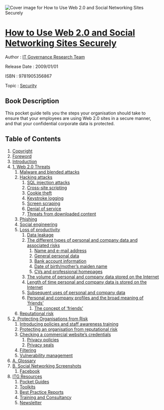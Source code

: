 ![Cover image for How to Use Web 2.0 and Social Networking Sites Securely](https://imgdetail.ebookreading.net/cover/cover/security/EB9781905356867.jpg)

[How to Use Web 2.0 and Social Networking Sites Securely](https://ebookreading.net/view/book/How+to+Use+Web+2.0+and+Social+Networking+Sites+Securely-EB9781905356867_1.html "How to Use Web 2.0 and Social Networking Sites Securely")
====================================================================================================================

Author : [IT Governance Research Team](https://ebookreading.net/search/author/IT+Governance+Research+Team)

Release Date : 2009/01/01

ISBN : 9781905356867

Topic : [Security](https://ebookreading.net/search/category/security)

Book Description
-----------------

 This pocket guide tells you the steps your organisation should take to ensure that your employees are using Web 2.0 sites in a secure manner, and that your confidential corporate data is protected.
              
Table of Contents
-----------------

1. [Copyright](https://ebookreading.net/view/book/How+to+Use+Web+2.0+and+Social+Networking+Sites+Securely-EB9781905356867_1.html)
1. [Foreword](https://ebookreading.net/view/book/How+to+Use+Web+2.0+and+Social+Networking+Sites+Securely-EB9781905356867_2.html)
1. [Introduction](https://ebookreading.net/view/book/How+to+Use+Web+2.0+and+Social+Networking+Sites+Securely-EB9781905356867_3.html)
1. [1. Web 2.0 Threats](https://ebookreading.net/view/book/How+to+Use+Web+2.0+and+Social+Networking+Sites+Securely-EB9781905356867_4.html)
    1. [Malware and blended attacks](https://ebookreading.net/view/book/How+to+Use+Web+2.0+and+Social+Networking+Sites+Securely-EB9781905356867_4.html#ch01lev1sec1)
    1. [Hacking attacks](https://ebookreading.net/view/book/How+to+Use+Web+2.0+and+Social+Networking+Sites+Securely-EB9781905356867_4.html#ch01lev1sec2)
        1. [SQL injection attacks](https://ebookreading.net/view/book/How+to+Use+Web+2.0+and+Social+Networking+Sites+Securely-EB9781905356867_4.html#ch01lev2sec1)
        1. [Cross-site scripting](https://ebookreading.net/view/book/How+to+Use+Web+2.0+and+Social+Networking+Sites+Securely-EB9781905356867_4.html#ch01lev2sec2)
        1. [Cookie theft](https://ebookreading.net/view/book/How+to+Use+Web+2.0+and+Social+Networking+Sites+Securely-EB9781905356867_4.html#ch01lev2sec3)
        1. [Keystroke logging](https://ebookreading.net/view/book/How+to+Use+Web+2.0+and+Social+Networking+Sites+Securely-EB9781905356867_4.html#ch01lev2sec4)
        1. [Screen scraping](https://ebookreading.net/view/book/How+to+Use+Web+2.0+and+Social+Networking+Sites+Securely-EB9781905356867_4.html#ch01lev2sec5)
        1. [Denial of service](https://ebookreading.net/view/book/How+to+Use+Web+2.0+and+Social+Networking+Sites+Securely-EB9781905356867_4.html#ch01lev2sec6)
        1. [Threats from downloaded content](https://ebookreading.net/view/book/How+to+Use+Web+2.0+and+Social+Networking+Sites+Securely-EB9781905356867_4.html#ch01lev2sec7)
    1. [Phishing](https://ebookreading.net/view/book/How+to+Use+Web+2.0+and+Social+Networking+Sites+Securely-EB9781905356867_4.html#ch01lev1sec3)
    1. [Social engineering](https://ebookreading.net/view/book/How+to+Use+Web+2.0+and+Social+Networking+Sites+Securely-EB9781905356867_4.html#ch01lev1sec4)
    1. [Loss of productivity](https://ebookreading.net/view/book/How+to+Use+Web+2.0+and+Social+Networking+Sites+Securely-EB9781905356867_4.html#ch01lev1sec5)
        1. [Data leakage](https://ebookreading.net/view/book/How+to+Use+Web+2.0+and+Social+Networking+Sites+Securely-EB9781905356867_4.html#ch01lev2sec8)
        1. [The different types of personal and company data and associated risks](https://ebookreading.net/view/book/How+to+Use+Web+2.0+and+Social+Networking+Sites+Securely-EB9781905356867_4.html#ch01lev2sec9)
            1. [Name and e-mail address](https://ebookreading.net/view/book/How+to+Use+Web+2.0+and+Social+Networking+Sites+Securely-EB9781905356867_4.html#ch01lev3sec1)
            1. [General personal data](https://ebookreading.net/view/book/How+to+Use+Web+2.0+and+Social+Networking+Sites+Securely-EB9781905356867_4.html#ch01lev3sec2)
            1. [Bank account information](https://ebookreading.net/view/book/How+to+Use+Web+2.0+and+Social+Networking+Sites+Securely-EB9781905356867_4.html#ch01lev3sec3)
            1. [Date of birth/mother’s maiden name](https://ebookreading.net/view/book/How+to+Use+Web+2.0+and+Social+Networking+Sites+Securely-EB9781905356867_4.html#ch01lev3sec4)
            1. [CVs and professional homepages](https://ebookreading.net/view/book/How+to+Use+Web+2.0+and+Social+Networking+Sites+Securely-EB9781905356867_4.html#ch01lev3sec5)
        1. [The volume of personal and company data stored on the Internet](https://ebookreading.net/view/book/How+to+Use+Web+2.0+and+Social+Networking+Sites+Securely-EB9781905356867_4.html#ch01lev2sec10)
        1. [Length of time personal and company data is stored on the Internet](https://ebookreading.net/view/book/How+to+Use+Web+2.0+and+Social+Networking+Sites+Securely-EB9781905356867_4.html#ch01lev2sec11)
        1. [Subsequent uses of personal and company data](https://ebookreading.net/view/book/How+to+Use+Web+2.0+and+Social+Networking+Sites+Securely-EB9781905356867_4.html#ch01lev2sec12)
        1. [Personal and company profiles and the broad meaning of ‘friends’](https://ebookreading.net/view/book/How+to+Use+Web+2.0+and+Social+Networking+Sites+Securely-EB9781905356867_4.html#ch01lev2sec13)
            1. [The concept of ‘friends’](https://ebookreading.net/view/book/How+to+Use+Web+2.0+and+Social+Networking+Sites+Securely-EB9781905356867_4.html#ch01lev3sec6)
    1. [Reputational risk](https://ebookreading.net/view/book/How+to+Use+Web+2.0+and+Social+Networking+Sites+Securely-EB9781905356867_4.html#ch01lev1sec6)
1. [2. Protecting Organisations from Risk](https://ebookreading.net/view/book/How+to+Use+Web+2.0+and+Social+Networking+Sites+Securely-EB9781905356867_5.html)
    1. [Introducing policies and staff awareness training](https://ebookreading.net/view/book/How+to+Use+Web+2.0+and+Social+Networking+Sites+Securely-EB9781905356867_5.html#ch02lev1sec1)
    1. [Protecting an organisation from reputational risk](https://ebookreading.net/view/book/How+to+Use+Web+2.0+and+Social+Networking+Sites+Securely-EB9781905356867_5.html#ch02lev1sec2)
    1. [Checking a commercial website’s credentials](https://ebookreading.net/view/book/How+to+Use+Web+2.0+and+Social+Networking+Sites+Securely-EB9781905356867_5.html#ch02lev1sec3)
        1. [Privacy policies](https://ebookreading.net/view/book/How+to+Use+Web+2.0+and+Social+Networking+Sites+Securely-EB9781905356867_5.html#ch02lev2sec1)
        1. [Privacy seals](https://ebookreading.net/view/book/How+to+Use+Web+2.0+and+Social+Networking+Sites+Securely-EB9781905356867_5.html#ch02lev2sec2)
    1. [Filtering](https://ebookreading.net/view/book/How+to+Use+Web+2.0+and+Social+Networking+Sites+Securely-EB9781905356867_5.html#ch02lev1sec4)
    1. [Vulnerability management](https://ebookreading.net/view/book/How+to+Use+Web+2.0+and+Social+Networking+Sites+Securely-EB9781905356867_5.html#ch02lev1sec5)
1. [A. Glossary](https://ebookreading.net/view/book/How+to+Use+Web+2.0+and+Social+Networking+Sites+Securely-EB9781905356867_6.html)
1. [B. Social Networking Screenshots](https://ebookreading.net/view/book/How+to+Use+Web+2.0+and+Social+Networking+Sites+Securely-EB9781905356867_7.html)
    1. [Facebook](https://ebookreading.net/view/book/How+to+Use+Web+2.0+and+Social+Networking+Sites+Securely-EB9781905356867_7.html#app02lev1sec1)
1. [ITG Resources](https://ebookreading.net/view/book/How+to+Use+Web+2.0+and+Social+Networking+Sites+Securely-EB9781905356867_8.html)
    1. [Pocket Guides](https://ebookreading.net/view/book/How+to+Use+Web+2.0+and+Social+Networking+Sites+Securely-EB9781905356867_8.html#app03lev1sec1)
    1. [Toolkits](https://ebookreading.net/view/book/How+to+Use+Web+2.0+and+Social+Networking+Sites+Securely-EB9781905356867_8.html#app03lev1sec2)
    1. [Best Practice Reports](https://ebookreading.net/view/book/How+to+Use+Web+2.0+and+Social+Networking+Sites+Securely-EB9781905356867_8.html#app03lev1sec3)
    1. [Training and Consultancy](https://ebookreading.net/view/book/How+to+Use+Web+2.0+and+Social+Networking+Sites+Securely-EB9781905356867_8.html#app03lev1sec4)
    1. [Newsletter](https://ebookreading.net/view/book/How+to+Use+Web+2.0+and+Social+Networking+Sites+Securely-EB9781905356867_8.html#app03lev1sec5)
